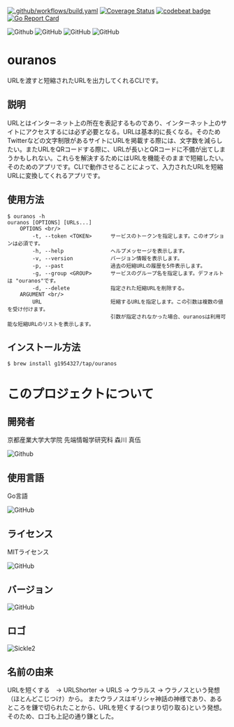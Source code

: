 [![.github/workflows/build.yaml](https://github.com/g1954327/ouranos/actions/workflows/build.yaml/badge.svg)](https://github.com/g1954327/ouranos/actions/workflows/build.yaml)
[![Coverage Status](https://coveralls.io/repos/github/g1954327/ouranos/badge.svg?branch=main)](https://coveralls.io/github/g1954327/ouranos?branch=main)
[![codebeat badge](https://codebeat.co/badges/9f634397-7dff-4ce7-ba2e-d16ed5bce4c2)](https://codebeat.co/projects/github-com-g1954327-ouranos-main)
[![Go Report Card](https://goreportcard.com/badge/github.com/g1954327/ouranos)](https://goreportcard.com/report/github.com/g1954327/ouranos)

<img alt="Github" src="https://img.shields.io/badge/Developer-Shingo_Morikawa-blueviolet"> <img alt="GitHub" src="https://img.shields.io/github/license/g1954327/ouranos"> <img alt="GitHub" src=https://img.shields.io/badge/Langage-GO-blue> <img alt="GitHub" src="https://img.shields.io/badge/Version-0.2.1-important">


# ouranos
URLを渡すと短縮されたURLを出力してくれるCLIです。
## 説明
URLとはインターネット上の所在を表記するものであり、インターネット上のサイトにアクセスするには必ず必要となる。URLは基本的に長くなる。そのためTwitterなどの文字制限があるサイトにURLを掲載する際には、文字数を減らしたい。またURLをQRコードする際に、URLが長いとQRコードに不備が出てしまうかもしれない。これらを解決するためにはURLを機能そのままで短縮したい。そのためのアプリです。CLIで動作させることによって、入力されたURLを短縮URLに変換してくれるアプリです。

## 使用方法
    $ ouranos -h  
    ouranos [OPTIONS] [URLs...] 
        OPTIONS <br/>
            -t, --token <TOKEN>      サービスのトークンを指定します。このオプションは必須です。 
            -h, --help               ヘルプメッセージを表示します。 
            -v, --version            バージョン情報を表示します。 
            -p, --past               過去の短縮URLの履歴を5件表示します。 
            -g, --group <GROUP>      サービスのグループ名を指定します。デフォルトは "ouranos"です。 
            -d, --delete             指定された短縮URLを削除する。 
        ARGUMENT <br/>
            URL                      短縮するURLを指定します。この引数は複数の値を受け付けます。 
                                     引数が指定されなかった場合、ouranosは利用可能な短縮URLのリストを表示します。 
        
## インストール方法 
    $ brew install g1954327/tap/ouranos
    
# このプロジェクトについて
    
        
## 開発者
京都産業大学大学院 先端情報学研究科 森川 真伍

<img alt="Github" src="https://img.shields.io/badge/Developer-Shingo_Morikawa-blueviolet">

## 使用言語
Go言語

<img alt="GitHub" src=https://img.shields.io/badge/Langage-GO-blue>

## ライセンス
MITライセンス

<img alt="GitHub" src="https://img.shields.io/github/license/g1954327/ouranos">

## バージョン

<img alt="GitHub" src="https://img.shields.io/badge/Version-0.2.1-important">

## ロゴ

![Sickle2](https://user-images.githubusercontent.com/77278892/235562689-71e6140f-12f5-4f92-8c92-b05d7de244d5.png)

## 名前の由来

URLを短くする　→ URLShorter → URLS → ウラルス → ウラノスという発想（ほとんどこじつけ）から。
またウラノスはギリシャ神話の神様であり、あるところを鎌で切られたことから、URLを短くする(つまり切り取る)という発想。
そのため、ロゴも上記の通り鎌とした。

